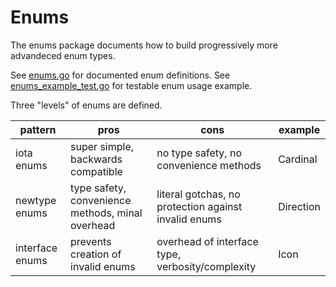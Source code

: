 # Enums

The enums package documents how to build progressively more advandeced enum types.

See [enums.go](/pkg/enums/enums.go) for documented enum definitions.
See [enums_example_test.go](/pkg/enums/enums_example_test.go) for testable enum usage example.


Three "levels" of enums are defined.

|pattern|pros|cons|example|
|---|---|---|---|
|iota enums|super simple, backwards compatible|no type safety, no convenience methods|Cardinal|
|newtype enums|type safety, convenience methods, minal overhead|literal gotchas, no protection against invalid enums|Direction|
|interface enums|prevents creation of invalid enums|overhead of interface type, verbosity/complexity|Icon|
